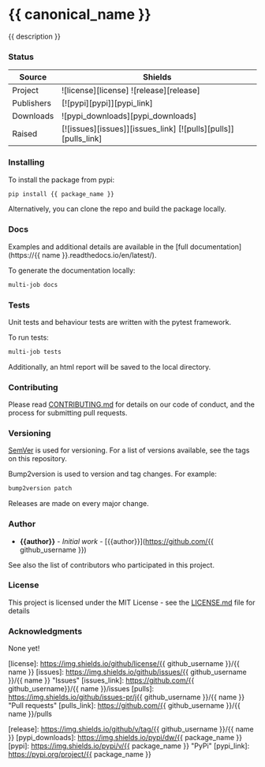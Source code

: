 # {{ canonical_name }}

{{ description }}

### Status

| Source     | Shields                                                        |
| ---------- | -------------------------------------------------------------- |
| Project    | ![license][license] ![release][release]                        |
| Publishers | [![pypi][pypi]][pypi_link]                                     |
| Downloads  | ![pypi_downloads][pypi_downloads]                              |
| Raised     | [![issues][issues]][issues_link] [![pulls][pulls]][pulls_link] |

### Installing

To install the package from pypi:

```bash
pip install {{ package_name }}
```

Alternatively, you can clone the repo and build the package locally.

### Docs

Examples and additional details are available in the [full documentation](https://{{ name }}.readthedocs.io/en/latest/).

To generate the documentation locally:

```bash
multi-job docs
```

### Tests

Unit tests and behaviour tests are written with the pytest framework.

To run tests:

```bash
multi-job tests
```

Additionally, an html report will be saved to the local directory.


### Contributing

Please read [CONTRIBUTING.md](CONTRIBUTING.md) for details on our code of conduct, and the process for submitting pull requests.

### Versioning

[SemVer](http://semver.org/) is used for versioning. For a list of versions available, see the tags on this repository.

Bump2version is used to version and tag changes.
For example:

```bash
bump2version patch
```

Releases are made on every major change.

### Author

- **{{author}}** - _Initial work_ - [{{author}}](https://github.com/{{ github_username }})

See also the list of contributors who participated in this project.

### License

This project is licensed under the MIT License - see the [LICENSE.md](LICENSE.md) file for details

### Acknowledgments

None yet!

<!--- Table links --->

[license]: https://img.shields.io/github/license/{{ github_username }}/{{ name }}
[issues]: https://img.shields.io/github/issues/{{ github_username }}/{{ name }} "Issues"
[issues_link]: https://github.com/{{ github_username}}/{{ name }}/issues
[pulls]: https://img.shields.io/github/issues-pr/j{{ github_username }}/{{ name }} "Pull requests"
[pulls_link]: https://github.com/{{ github_username }}/{{ name }}/pulls

[release]: https://img.shields.io/github/v/tag/{{ github_username }}/{{ name }}
[pypi_downloads]: https://img.shields.io/pypi/dw/{{ package_name }}
[pypi]: https://img.shields.io/pypi/v/{{ package_name }} "PyPi"
[pypi_link]: https://pypi.org/project/{{ package_name }}
